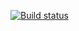 [![Build status](https://ci.appveyor.com/api/projects/status/ayf6p2wfyr53c6f7?svg=true)](https://ci.appveyor.com/project/taniakku/delivery-with-faker)